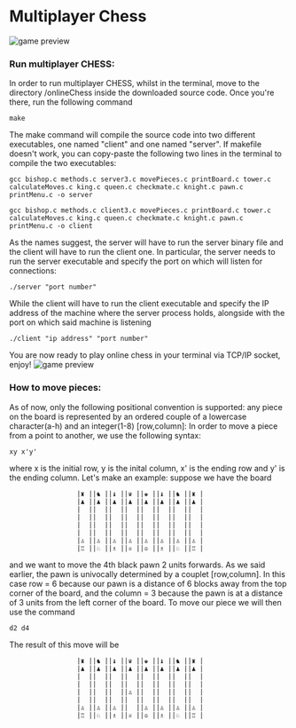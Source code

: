 # Multiplayer Chess

![game preview](/images/game2.png)


### Run multiplayer CHESS:

In order to run multiplayer CHESS, whilst in the terminal, move to the directory /onlineChess inside the downloaded source code.
Once you're there, run the following command
```
make
```
The make command will compile the source code into two different executables, one named "client" and one named "server". If makefile doesn't work, you can copy-paste the following two lines in the terminal to compile the two executables:
```
gcc bishop.c methods.c server3.c movePieces.c printBoard.c tower.c calculateMoves.c king.c queen.c checkmate.c knight.c pawn.c printMenu.c -o server
```
```
gcc bishop.c methods.c client3.c movePieces.c printBoard.c tower.c calculateMoves.c king.c queen.c checkmate.c knight.c pawn.c printMenu.c -o client
```

As the names suggest, the server will have to run the server binary file and the client will have to run the client one. In particular, the server needs to run the server executable and specify the port on which will listen for connections:

```
./server "port number"
```
While the client will have to run the client executable and specify the IP address of the machine where the server process holds, alongside with the port on which said machine is listening

```
./client "ip address" "port number"
```
You are now ready to play online chess in your terminal via TCP/IP socket, enjoy!
![game preview](/images/gamepreview.gif)

### How to move pieces:
As of now, only the following positional convention is supported: any piece on the board is represented by an ordered couple of a lowercase character(a-h) and an integer(1-8) [row,column]: In order to move a piece from a point to another, we use the following syntax:
```
xy x'y'
```
where x is the initial row, y is the inital column, x' is the ending row and y' is the ending column. 
Let's make an example: suppose we have the board
```
			 	 |♜ ||♞ ||♝ ||♛ ||♚ ||♝ ||♞ ||♜ |
			 	 |♟ ︎||♟ ︎||♟ ︎||♟ ︎||♟ ︎||♟ ︎||♟ ︎||♟ ︎|
			 	 |  ||  ||  ||  ||  ||  ||  ||  |
			 	 |  ||  ||  ||  ||  ||  ||  ||  |
			 	 |  ||  ||  ||  ||  ||  ||  ||  |
			 	 |  ||  ||  ||  ||  ||  ||  ||  |
			 	 |♙ ||♙ ||♙ ||♙ ||♙ ||♙ ||♙ ||♙ |
			 	 |♖ ||♘ ||♗ ||♕ ||♔ ||♗ ||♘ ||♖ |
```
and we want to move the 4th black pawn 2 units forwards. As we said earlier, the pawn is univocally determined by a couplet [row,column]. In this case row = 6 because our pawn is a distance of 6 blocks away from the top corner of the board, and the column = 3 because the pawn is at a distance of 3 units from the left corner of the board. To move our piece we will then use the command
```
d2 d4
```
The result of this move will be
```
			 	 |♜ ||♞ ||♝ ||♛ ||♚ ||♝ ||♞ ||♜ |
			 	 |♟ ︎||♟ ︎||♟ ︎||♟ ︎||♟ ︎||♟ ︎||♟ ︎||♟ ︎|
			 	 |  ||  ||  ||  ||  ||  ||  ||  |
			 	 |  ||  ||  ||  ||  ||  ||  ||  |
			 	 |  ||  ||  ||♙ ||  ||  ||  ||  |
			 	 |  ||  ||  ||  ||  ||  ||  ||  |
			 	 |♙ ||♙ ||♙ ||  ||♙ ||♙ ||♙ ||♙ |
			 	 |♖ ||♘ ||♗ ||♕ ||♔ ||♗ ||♘ ||♖ |
```
